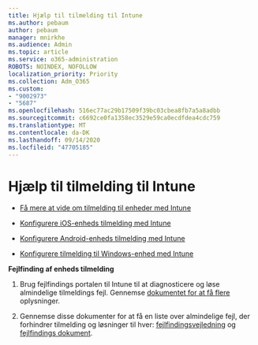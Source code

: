 ```yaml
---
title: Hjælp til tilmelding til Intune
ms.author: pebaum
author: pebaum
manager: mnirkhe
ms.audience: Admin
ms.topic: article
ms.service: o365-administration
ROBOTS: NOINDEX, NOFOLLOW
localization_priority: Priority
ms.collection: Adm_O365
ms.custom:
- "9002973"
- "5687"
ms.openlocfilehash: 516ec77ac29b17509f39bc03cbea8fb7a5a8adbb
ms.sourcegitcommit: c6692ce0fa1358ec3529e59ca0ecdfdea4cdc759
ms.translationtype: MT
ms.contentlocale: da-DK
ms.lasthandoff: 09/14/2020
ms.locfileid: "47705185"
---
```

# <a name="help-with-intune-enrollment"></a>Hjælp til tilmelding til Intune


- [Få mere at vide om tilmelding til enheder med Intune](https://docs.microsoft.com/intune/device-enrollment)

- [Konfigurere iOS-enheds tilmelding med Intune](https://docs.microsoft.com/intune/ios-enroll)

- [Konfigurere Android-enheds tilmelding med Intune](https://docs.microsoft.com/intune/android-enroll)

- [Konfigurere tilmelding til Windows-enhed med Intune](https://docs.microsoft.com/intune/windows-enroll)

**Fejlfinding af enheds tilmelding**

1. Brug fejlfindings portalen til Intune til at diagnosticere og løse almindelige tilmeldings fejl. Gennemse [dokumentet for at få flere](https://docs.microsoft.com/intune/help-desk-operators) oplysninger.

2. Gennemse disse dokumenter for at få en liste over almindelige fejl, der forhindrer tilmelding og løsninger til hver: [fejlfindingsvejledning](https://support.microsoft.com/help/4469913/troubleshooting-windows-device-enrollment-problems-in-microsoft-intune) og [fejlfindings dokument](https://docs.microsoft.com/intune/troubleshoot-device-enrollment-in-intune).